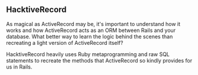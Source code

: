 ## HacktiveRecord

As magical as ActiveRecord may be, it's important to understand how it works and
how ActiveRecord acts as an ORM between Rails and your database. What better way to learn the logic behind the scenes than recreating a light version of ActiveRecord itself?

HacktiveRecord heavily uses Ruby metaprogramming and raw SQL statements to recreate the methods that ActiveRecord so kindly provides for us in Rails.
